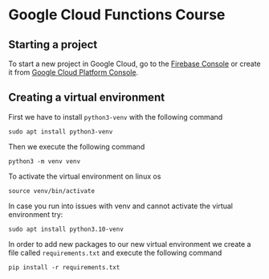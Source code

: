 # Google Cloud Functions Course
## Starting a project
To start a new project in Google Cloud, go to the [Firebase Console](https://console.firebase.google.com) or create it from [Google Cloud Platform Console](https://console.cloud.google.com).
## Creating a virtual environment
First we have to install `python3-venv` with the following command
```commandline
sudo apt install python3-venv
```
Then we execute the following command
```commandline
python3 -m venv venv
```
To activate the virtual environment on linux os
```commandline
source venv/bin/activate
```
In case you run into issues with venv and cannot activate the virtual environment try:
```
sudo apt install python3.10-venv
```
In order to add new packages to our new virtual environment we create a file called `requirements.txt`
and execute the following command
```commandline
pip install -r requirements.txt
```
